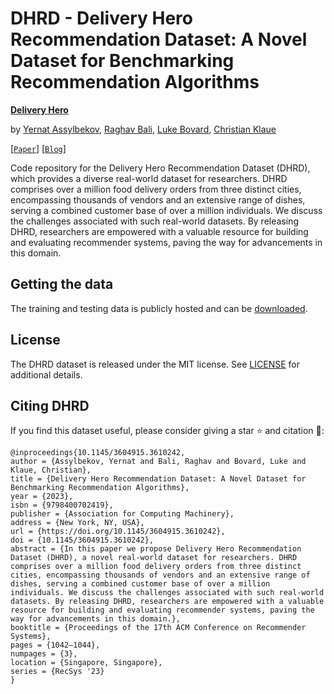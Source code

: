 # DHRD - Delivery Hero Recommendation Dataset: A Novel Dataset for Benchmarking Recommendation Algorithms


<!-- <img src="logo.png" alt="[Delivery Hero](https://www.deliveryhero.com/)" width="200"/> -->

**[Delivery Hero](https://www.deliveryhero.com/)**

by
[Yernat Assylbekov](mailto:yernat.assylbekov@deliveryhero.com),
[Raghav Bali](mailto:raghav.bali@deliveryhero.com),
[Luke Bovard](mailto:luke.bovard@deliveryhero.com),
[Christian Klaue](mailto:christian.klaue@deliveryhero.com)

[[`Paper`](https://dl.acm.org/doi/10.1145/3604915.3610242)] [[`Blog`](https://tech.deliveryhero.com/)] 


Code repository for the Delivery Hero Recommendation Dataset (DHRD), which provides a diverse real-world dataset
for researchers. DHRD comprises over a million food delivery orders from three distinct cities, encompassing thousands of vendors
and an extensive range of dishes, serving a combined customer base of over a million individuals. We discuss the challenges associated
with such real-world datasets. By releasing DHRD, researchers are empowered with a valuable resource for building and evaluating
recommender systems, paving the way for advancements in this domain.

## Getting the data

The training and testing data is publicly hosted and can be [downloaded](https://drive.google.com/drive/folders/1dCUvFVmt9xNOGgadql_O16SwtGy6e_hE?usp=sharing).

## License

The DHRD dataset is released under the MIT license. See [LICENSE](https://opensource.org/license/mit/) for additional details.


## Citing DHRD

If you find this dataset useful, please consider giving a star :star: and citation :t-rex::

```
@inproceedings{10.1145/3604915.3610242,
author = {Assylbekov, Yernat and Bali, Raghav and Bovard, Luke and Klaue, Christian},
title = {Delivery Hero Recommendation Dataset: A Novel Dataset for Benchmarking Recommendation Algorithms},
year = {2023},
isbn = {9798400702419},
publisher = {Association for Computing Machinery},
address = {New York, NY, USA},
url = {https://doi.org/10.1145/3604915.3610242},
doi = {10.1145/3604915.3610242},
abstract = {In this paper we propose Delivery Hero Recommendation Dataset (DHRD), a novel real-world dataset for researchers. DHRD comprises over a million food delivery orders from three distinct cities, encompassing thousands of vendors and an extensive range of dishes, serving a combined customer base of over a million individuals. We discuss the challenges associated with such real-world datasets. By releasing DHRD, researchers are empowered with a valuable resource for building and evaluating recommender systems, paving the way for advancements in this domain.},
booktitle = {Proceedings of the 17th ACM Conference on Recommender Systems},
pages = {1042–1044},
numpages = {3},
location = {Singapore, Singapore},
series = {RecSys '23}
}
```
